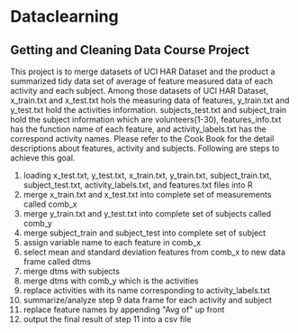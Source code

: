 # Dataclearning
## Getting and Cleaning Data Course Project

This project is to merge datasets of UCI HAR Dataset and the product a summarized tidy 
data set of average of feature measured data of each activity and each subject. Among those datasets of 
UCI HAR Dataset, x_train.txt and x_test.txt hols the measuring data of features, y_train.txt 
and y_test.txt hold the activities information. subjects_test.txt and subject_train hold the subject 
information which are volunteers(1-30), features_info.txt has the function name of each feature, 
and activity_labels.txt has the correspond activity names. Please refer to the Cook Book for
the detail descriptions about features, activity and subjects.
Following are steps to achieve this goal. 

1. loading x_test.txt, y_test.txt, x_train.txt, y_train.txt, subject_train.txt, subject_test.txt, activity_labels.txt, 
	and features.txt files into R
2. merge x_train.txt and x_test.txt into complete set of measurements called comb_x
3. merge y_train.txt and y_test.txt into complete set of subjects called comb_y
4. merge subject_train and subject_test into complete set of subject
5. assign variable name to each feature in comb_x 
6. select mean and standard deviation features from comb_x to new data frame called dtms
7. merge dtms with subjects
8. merge dtms with comb_y which is the activities
9. replace activities with its name corresponding to activity_labels.txt
10. summarize/analyze step 9 data frame for each activity and subject
11. replace feature names by appending "Avg of" up front
12.  output the final result of step 11 into a csv file

 

